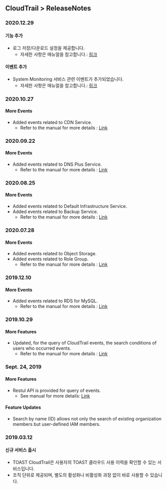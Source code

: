 
## CloudTrail > ReleaseNotes

### 2020.12.29
#### 기능 추가
* 로그 저장/다운로드 설정을 제공합니다.
    * 자세한 사항은 매뉴얼을 참고합니다.: [링크](/CloudTrail/ko/console-guide/)
#### 이벤트 추가
* System Monitoring 서비스 관련 이벤트가 추가되었습니다.
    * 자세한 사항은 매뉴얼을 참고합니다.: [링크](/CloudTrail/ko/event-list/)

### 2020.10.27
#### More Events
* Added events related to CDN Service.
    * Refer to the manual for more details : [Link](/CloudTrail/en/event-list/)

### 2020.09.22
#### More Events
* Added events related to DNS Plus Service.
    * Refer to the manual for more details : [Link](/CloudTrail/en/event-list/)

### 2020.08.25
#### More Events
* Added events related to Default Infrastructure Service.
* Added events related to Backup Service.
    * Refer to the manual for more details : [Link](/CloudTrail/en/event-list/)
    
### 2020.07.28
#### More Events
* Added events related to Object Storage.  
* Added events related to Role Group.  
    * Refer to the manual for more details : [Link](/CloudTrail/en/event-list/)
 
### 2019.12.10
#### More Events
* Added events related to RDS for MySQL.  
    * Refer to the manual for more details : [Link](/CloudTrail/en/event-list/)

### 2019.10.29
#### More Features
* Updated, for the query of CloudTrail events, the search conditions of users who occurred events.
    * Refer to the manual for more details : [Link](/CloudTrail/en/api-guide/)

### Sept. 24, 2019 
#### More Features 
* Restul API is provided for query of events. 
    * See manual for more details: [Link](/CloudTrail/en/api-guide/)
    
#### Feature Updates
* Search by name (ID) allows not only the search of existing organization members but user-defined IAM members.

### 2019.03.12
#### 신규 서비스 출시
* TOAST CloudTrail은 사용자의 TOAST 클라우드 사용 이력을 확인할 수 있는 서비스입니다.
* 조직 단위로 제공되며, 별도의 활성화나 비활성화 과정 없이 바로 사용할 수 있습니다.